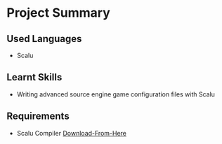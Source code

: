# Project Summary


## Used Languages
- Scalu


## Learnt Skills
- Writing advanced source engine game configuration files with Scalu


## Requirements
- Scalu Compiler [Download-From-Here](https://github.com/ArgosOfIthica/scalu)
